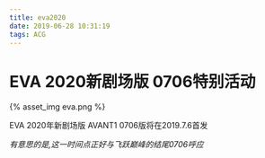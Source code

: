 ```yaml
---
title: eva2020
date: 2019-06-28 10:31:19
tags: ACG
---
```


# EVA 2020新剧场版 0706特别活动

{% asset_img eva.png %}

<!-- more-->

EVA 2020年新剧场版 AVANT1 0706版将在2019.7.6首发

*有意思的是,这一时间点正好与飞跃巅峰的结尾0706呼应*





